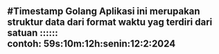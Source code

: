 #Timestamp Golang
Aplikasi ini merupakan struktur data dari format waktu yag terdiri dari satuan <detik>:<menit>:<jam>:<hari>:<tanggal>:<bulan>:<tahun>  
contoh: 59s:10m:12h:senin:12:2:2024
- 
